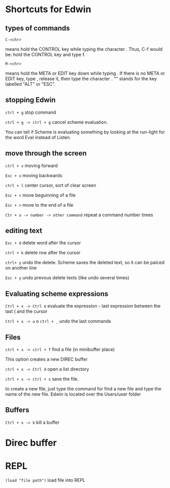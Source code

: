 # Shortcuts for Edwin

## types of commands

`C-<chr>`

means hold the CONTROL key while typing the character <chr>. Thus, C-f would be: hold the CONTROL key and type f.

`M-<chr>`

means hold the META or EDIT key down while typing <chr>. If there is no META or EDIT key, type <ESC>, release it, then type the character <chr>.  "<ESC>" stands for the key labelled "ALT" or "ESC".

## stopping Edwin

`ctrl + g` stop command

`ctrl + g -> ctrl + g` cancel scheme evaluation.

You can tell if Scheme is evaluating something by looking at the run-light for the word Eval instead of Listen.

## move through the screen

`ctrl + v` moving forward

`Esc + v` moving backwards

`ctrl + l` center cursor, sort of clear screen

`Esc + <` move beguinning of a file

`Esc + >` move to the end of a file

`Ctr + u -> number -> other command` repeat a command number times

## editing text

`Esc + d` delete word after the cursor

`ctrl + k` delete row after the cursor

`ctrl+ y` undo the delete. Scheme saves the deleted text, so it can be palced on another line

`Esc + y` undo prevous delete texts (like undo several times)

## Evaluating scheme expressions

`Ctrl + x -> Ctrl e` evaluate the expression - last expression between the last ( and the cursor

`Ctrl + x -> u` o `ctrl + _` undo the last commands

## Files

`ctrl + x -> ctrl + f` find a file (in minibuffer place)

This option creates a new DIREC buffer

`ctrl + x -> Ctrl d` open a list directory

`ctrl + x -> ctrl + s` save the file.

to create a new file, just type the command for find a new file and type the name of the new file. Edwin is located over the Users/user folder

## Buffers

`Ctrl + x -> k` kill a buffer

# Direc buffer

# REPL

`(load "file path")` load file into REPL


















